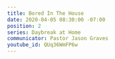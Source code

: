 ```yaml
---
title: Bored In The House
date: 2020-04-05 08:30:00 -07:00
position: 2
series: Daybreak at Home
communicator: Pastor Jason Graves
youtube_id: QUq36WmFP6w
---
```


